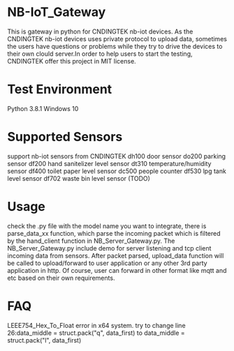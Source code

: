 # NB-IoT_Gateway
This is gateway in python for CNDINGTEK nb-iot devices. 
As the CNDINGTEK nb-iot devices uses private protocol to upload data, sometimes the users have questions or problems while they try to drive the devices to their own clould server.In order to help users to start the testing, CNDINGTEK offer this project in MIT license. 
# Test Environment
Python 3.8.1
Windows 10
# Supported Sensors
support nb-iot sensors from CNDINGTEK
dh100 door sensor
do200 parking sensor
df200 hand sanitelizer level sensor
dt310 temperature/humidity sensor
df400 toilet paper level sensor
dc500 people counter
df530 lpg tank level sensor
df702 waste bin level sensor (TODO)
# Usage
check the .py file with the model name you want to integrate, there is parse_data_xx function, which parse the incoming packet which is filtered by the hand_client function in NB_Server_Gateway.py.
The NB_Server_Gateway.py include demo for server listening and tcp client incoming data from sensors. After packet parsed, upload_data function will be called to upload/forward to user application or any other 3rd party application in http. Of course, user can forward in other format like mqtt and etc based on their own requirements.

# FAQ
LEEE754_Hex_To_Float error in x64 system.
try to change 
line 26:data_middle = struct.pack("q", data_first)
to
data_middle = struct.pack("l", data_first)


